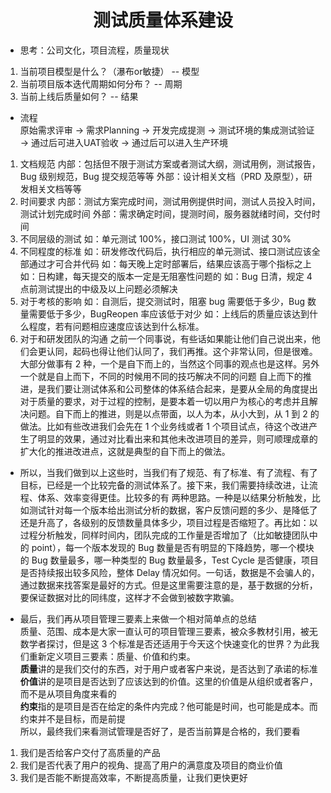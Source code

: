 # <center>测试质量体系建设</center>   

* 思考：公司文化，项目流程，质量现状    

1. 当前项目模型是什么？（瀑布or敏捷）  -- 模型
2. 当前项目版本迭代周期如何分布？    -- 周期
3. 当前上线后质量如何？              -- 结果

* 流程   
原始需求评审 → 需求Planning → 开发完成提测 → 测试环境的集成测试验证 → 通过后可进入UAT验收 → 通过后可以进入生产环境  

1. 文档规范
内部：包括但不限于测试方案或者测试大纲，测试用例，测试报告，Bug 级别规范，Bug 提交规范等等
外部：设计相关文档（PRD 及原型），研发相关文档等等
2. 时间要求
内部：测试方案完成时间，测试用例提供时间，测试人员投入时间，测试计划完成时间
外部：需求确定时间，提测时间，服务器就绪时间，交付时间
3. 不同层级的测试
如：单元测试 100%，接口测试 100%，UI 测试 30%
4. 不同程度的标准
如：研发修改代码后，执行相应的单元测试、接口测试应该全部通过才可合并代码
如：每天晚上定时部署后，结果应该高于哪个指标之上
如：日构建，每天提交的版本一定是无阻塞性问题的
如：Bug 日清，规定 4 点前测试提出的中级及以上问题必须解决
5. 对于考核的影响
如：自测后，提交测试时，阻塞 bug 需要低于多少，Bug 数量需要低于多少，BugReopen 率应该低于对少
如：上线后的质量应该达到什么程度，若有问题相应速度应该达到什么标准。
6. 对于和研发团队的沟通
之前一个同事说，有些话如果能让他们自己说出来，他们会更认同，起码也得让他们认同了，我们再推。这个非常认同，但是很难。大部分做事有 2 种，一个是自下而上的，当然这个同事的观点也是这样。另外一个就是自上而下，不同的时候用不同的技巧解决不同的问题
自上而下的推进，是我们要让测试体系和公司整体的体系结合起来，是要从全局的角度提出对于质量的要求，对于过程的控制，是要本着一切以用户为核心的考虑并且解决问题。自下而上的推进，则是以点带面，以人为本，从小大到，从 1 到 2 的做法。比如有些改进我们会先在 1 个业务线或者 1 个项目试点，待这个改进产生了明显的效果，通过对比看出来和其他未改进项目的差异，则可顺理成章的扩大化的推进改进点，这就是典型的自下而上的做法。

* 所以，当我们做到以上这些时，当我们有了规范、有了标准、有了流程、有了目标，已经是一个比较完备的测试体系了。接下来，我们需要持续改进，让流程、体系、效率变得更佳。比较多的有 两种思路。一种是以结果分析触发，比如测试针对每一个版本给出测试分析的数据，客户反馈问题的多少、是降低了还是升高了，各级别的反馈数量具体多少，项目过程是否缩短了。再比如：以过程分析触发，同样时间内，团队完成的工作量是否增加了（比如敏捷团队中的 point），每一个版本发现的 Bug 数量是否有明显的下降趋势，哪一个模块的 Bug 数量最多，哪一种类型的 Bug 数量最多，Test Cycle 是否健康，项目是否持续报出较多风险，整体 Delay 情况如何。一句话，数据是不会骗人的，通过数据来找答案是最好的方式。但是这里需要注意的是，基于数据的分析，要保证数据对比的同纬度，这样才不会做到被数字欺骗。

* 最后，我们再从项目管理三要素上来做一个相对简单点的总结  
质量、范围、成本是大家一直认可的项目管理三要素，被众多教材引用，被无数学者探讨，但是这 3 个标准是否还适用于今天这个快速变化的世界？为此我们重新定义项目三要素：质量、价值和约束。  
**质量**讲的是我们交付的东西，对于用户或者客户来说，是否达到了承诺的标准  
**价值**讲的是项目是否达到了应该达到的价值。这里的价值是从组织或者客户，而不是从项目角度来看的  
**约束**指的是项目是否在给定的条件内完成？他可能是时间，也可能是成本。而约束并不是目标，而是前提     
所以，最终我们来看测试管理是否好了，是否当前算是合格的，我们要看
1. 我们是否给客户交付了高质量的产品
2. 我们是否代表了用户的视角、提高了用户的满意度及项目的商业价值
3. 我们是否能不断提高效率，不断提高质量，让我们更快更好